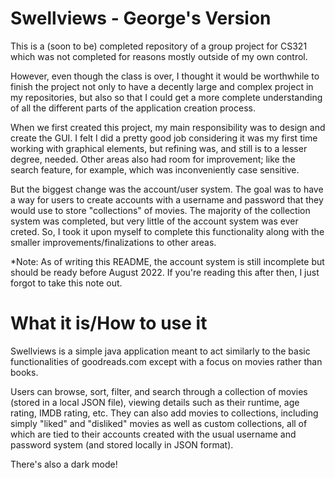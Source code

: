 # Swellviews - George's Version

This is a (soon to be) completed repository of a group project for CS321 which was not completed for reasons mostly outside of my own control. 

However, even though the class is over, I thought it would be worthwhile to finish the project not only to have a decently large and complex project in my repositories, but also so that I could get a more complete understanding of all the different parts of the application creation process.

When we first created this project, my main responsibility was to design and create the GUI. I felt I did a pretty good job considering it was my first time working with graphical elements, but refining was, and still is to a lesser degree, needed. 
Other areas also had room for improvement; like the search feature, for example, which was inconveniently case sensitive. 

But the biggest change was the account/user system. The goal was to have a way for users to create accounts with a username and password that they would use to store "collections" of movies. 
The majority of the collection system was completed, but very little of the account system was ever creted. 
So, I took it upon myself to complete this functionality along with the smaller improvements/finalizations to other areas. 

*Note: As of writing this README, the account system is still incomplete but should be ready before August 2022. If you're reading this after then, I just forgot to take this note out. 

# What it is/How to use it

Swellviews is a simple java application meant to act similarly to the basic functionalities of goodreads.com except with a focus on movies rather than books.

Users can browse, sort, filter, and search through a collection of movies (stored in a local JSON file), viewing details such as their runtime, age rating, IMDB rating, etc. They can also add movies to collections, including simply "liked" and "disliked" movies as well as custom collections, all of which are tied to their accounts created with the usual username and password system (and stored locally in JSON format). 

There's also a dark mode! 
